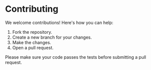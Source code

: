 # Contributing

We welcome contributions! Here's how you can help:

1. Fork the repository.
2. Create a new branch for your changes.
3. Make the changes.
4. Open a pull request.

Please make sure your code passes the tests before submitting a pull request.

